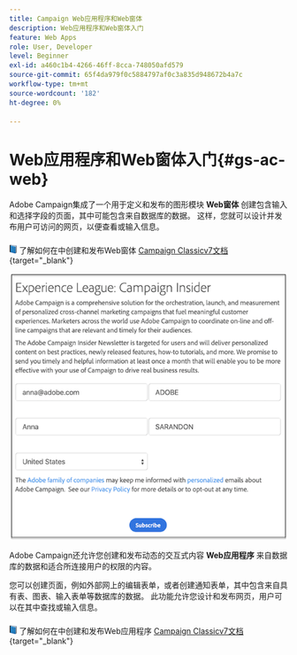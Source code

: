 ```yaml
---
title: Campaign Web应用程序和Web窗体
description: Web应用程序和Web窗体入门
feature: Web Apps
role: User, Developer
level: Beginner
exl-id: a460c1b4-4266-46ff-8cca-748050afd579
source-git-commit: 65f4da979f0c5884797af0c3a835d948672b4a7c
workflow-type: tm+mt
source-wordcount: '182'
ht-degree: 0%

---
```


# Web应用程序和Web窗体入门{#gs-ac-web}

Adobe Campaign集成了一个用于定义和发布的图形模块 **Web窗体** 创建包含输入和选择字段的页面，其中可能包含来自数据库的数据。 这样，您就可以设计并发布用户可访问的网页，以便查看或输入信息。

![](../assets/do-not-localize/book.png) 了解如何在中创建和发布Web窗体 [Campaign Classicv7文档](https://experienceleague.adobe.com/docs/campaign-classic/using/designing-content/web-forms/about-web-forms.html#designing-content){target="_blank"}

![](assets/sample.png)

Adobe Campaign还允许您创建和发布动态的交互式内容 **Web应用程序** 来自数据库的数据和适合所连接用户的权限的内容。

您可以创建页面，例如外部网上的编辑表单，或者创建通知表单，其中包含来自具有表、图表、输入表单等数据库的数据。 此功能允许您设计和发布网页，用户可以在其中查找或输入信息。

![](../assets/do-not-localize/book.png) 了解如何在中创建和发布Web应用程序 [Campaign Classicv7文档](https://experienceleague.adobe.com/docs/campaign-classic/using/designing-content/web-applications/about-web-applications.html#designing-content){target="_blank"}
